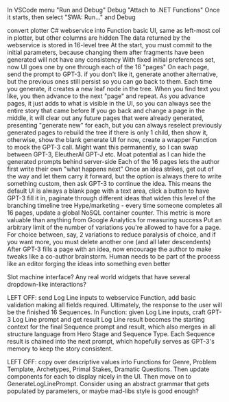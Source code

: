 In VSCode menu "Run and Debug"
	Debug "Attach to .NET Functions"
	Once it starts, then select "SWA: Run..." and Debug

convert plotter C# webservice into Function
basic UI, same as left-most col in plotter, but other columns are hidden
The data returned by the webservice is stored in 16-level tree
At the start, you must commit to the initial parameters, because changing them after fragments have been generated will not have any consistency
With fixed initial preferences set, now UI goes one by one through each of the 16 "pages"
On each page, send the prompt to GPT-3. if you don't like it, generate another alternative, but the previous ones still persist so you can go back to them. Each time you generate, it creates a new leaf node in the tree.
When you find text you like, you then advance to the next "page" and repeat.
As you advance pages, it just adds to what is visible in the UI, so you can always see the entire story that came before
If you go back and change a page in the middle, it will clear out any future pages that were already generated, presenting "generate new" for each, but you can always reselect previously generated pages to rebuild the tree
if there is only 1 child, then show it, otherwise, show the blank generate UI
for now, create a wrapper Function to mock the GPT-3 call. Might want this permanently, so I can swap between GPT-3, EleutherAI GPT-J etc. Moat potential as I can hide the generated prompts behind server-side
Each of the 16 pages lets the author first write their own "what happens next" Once an idea strikes, get out of the way and let them carry it forward, but the option is always there to write something custom, then ask GPT-3 to continue the idea. This means the default UI is always a blank page with a text area, click a button to have GPT-3 fill it in, paginate through different ideas that widen this level of the branching timeline tree
Hype/marketing - every time someone completes all 16 pages, update a global NoSQL container counter. This metric is more valuable than anything from Google Analytics for measuring success
Put an arbitrary limit of the number of variations you're allowed to have for a page. For choice between, say, 2 variations to reduce paralysis of choice, and if you want more, you must delete another one (and all later descendents)
After GPT-3 fills a page with an idea, now encourage the author to make tweaks like a co-author brainstorm. Human needs to be part of the process like an editor forging the ideas into something even better

Slot machine interface? Any real world widgets that have several dropdown-like interactions?

LEFT OFF: send Log Line inputs to webservice Function, add basic validation making all fields required. Ultimately, the response to the user will be the finished 16 Sequences.
	In Function:
		given Log Line inputs, craft GPT-3 Log Line prompt and get result
		Log Line result becomes the starting context for the final Sequence prompt and result, which also merges in all structure language from Hero Stage and Sequence Type.
		Each Sequence result is chained into the next prompt, which hopefully serves as GPT-3's memory to keep the story consistent.

LEFT OFF: copy over descriptive values into Functions for Genre, Problem Template, Archetypes, Primal Stakes, Dramatic Questions. Then update components for each to display nicely in the UI. Then move on to GenerateLogLinePrompt. Consider using an abstract grammar that gets populated by parameters, or maybe mad-libs style is good enough?


